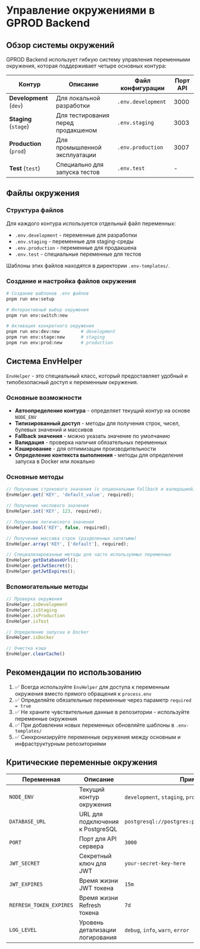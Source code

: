 # Управление окружениями в GPROD Backend

## Обзор системы окружений

GPROD Backend использует гибкую систему управления переменными окружения, которая поддерживает четыре основных контура:

| Контур | Описание | Файл конфигурации | Порт API |
|--------|----------|-------------------|----------|
| **Development** (`dev`) | Для локальной разработки | `.env.development` | 3000 |
| **Staging** (`stage`) | Для тестирования перед продакшеном | `.env.staging` | 3003 |
| **Production** (`prod`) | Для промышленной эксплуатации | `.env.production` | 3007 |
| **Test** (`test`) | Специально для запуска тестов | `.env.test` | - |

## Файлы окружения

### Структура файлов

Для каждого контура используется отдельный файл переменных:

- `.env.development` - переменные для разработки
- `.env.staging` - переменные для staging-среды
- `.env.production` - переменные для продакшена
- `.env.test` - специальные переменные для тестов

Шаблоны этих файлов находятся в директории `.env-templates/`.

### Создание и настройка файлов окружения

```bash
# Создание шаблонов .env файлов
pnpm run env:setup

# Интерактивный выбор окружения
pnpm run env:switch:new

# Активация конкретного окружения
pnpm run env:dev:new        # development
pnpm run env:stage:new      # staging
pnpm run env:prod:new       # production
```

## Система EnvHelper

`EnvHelper` - это специальный класс, который предоставляет удобный и типобезопасный доступ к переменным окружения.

### Основные возможности

- **Автоопределение контура** - определяет текущий контур на основе `NODE_ENV`
- **Типизированный доступ** - методы для получения строк, чисел, булевых значений и массивов
- **Fallback значения** - можно указать значение по умолчанию
- **Валидация** - проверка наличия обязательных переменных
- **Кэширование** - для оптимизации производительности
- **Определение контекста выполнения** - методы для определения запуска в Docker или локально

### Основные методы

```typescript
// Получение строкового значения (с опциональным fallback и валидацией)
EnvHelper.get('KEY', 'default_value', required);

// Получение числового значения
EnvHelper.int('KEY', 123, required);

// Получение логического значения
EnvHelper.bool('KEY', false, required);

// Получение массива строк (разделенных запятыми)
EnvHelper.array('KEY', ['default'], required);

// Специализированные методы для часто используемых переменных
EnvHelper.getDatabaseUrl();
EnvHelper.getJwtSecret();
EnvHelper.getJwtExpires();
```

### Вспомогательные методы

```typescript
// Проверка окружения
EnvHelper.isDevelopment
EnvHelper.isStaging
EnvHelper.isProduction
EnvHelper.isTest

// Определение запуска в Docker
EnvHelper.isDocker

// Очистка кэша
EnvHelper.clearCache()
```

## Рекомендации по использованию

1. ✅ Всегда используйте `EnvHelper` для доступа к переменным окружения вместо прямого обращения к `process.env`
2. ✅ Определяйте обязательные переменные через параметр `required = true`
3. ✅ Не храните чувствительные данные в репозитории - используйте переменные окружения
4. ✅ При добавлении новых переменных обновляйте шаблоны в `.env-templates/`
5. ✅ Синхронизируйте переменные окружения между основным и инфраструктурным репозиториями

## Критические переменные окружения

| Переменная | Описание | Пример значения |
|------------|----------|-----------------|
| `NODE_ENV` | Текущий контур окружения | `development`, `staging`, `production`, `test` |
| `DATABASE_URL` | URL для подключения к PostgreSQL | `postgresql://postgres:password@localhost:5432/gprod_db` |
| `PORT` | Порт для API сервера | `3000` |
| `JWT_SECRET` | Секретный ключ для JWT | `your-secret-key-here` |
| `JWT_EXPIRES` | Время жизни JWT токена | `15m` |
| `REFRESH_TOKEN_EXPIRES` | Время жизни Refresh токена | `7d` |
| `LOG_LEVEL` | Уровень детализации логирования | `debug`, `info`, `warn`, `error` |
